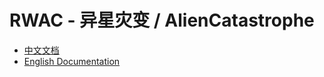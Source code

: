 # RWAC - 异星灾变 / AlienCatastrophe

- [中文文档](introduce_zh.md)
- [English Documentation](introduce_en.md)

